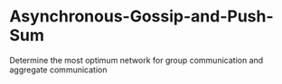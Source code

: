 # Asynchronous-Gossip-and-Push-Sum
Determine the most optimum network for group communication and aggregate communication

